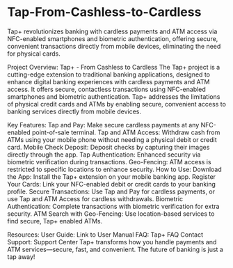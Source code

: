 # Tap-From-Cashless-to-Cardless
Tap+ revolutionizes banking with cardless payments and ATM access via NFC-enabled smartphones and biometric authentication, offering secure, convenient transactions directly from mobile devices, eliminating the need for physical cards.

Project Overview: Tap+ - From Cashless to Cardless
The Tap+ project is a cutting-edge extension to traditional banking applications, designed to enhance digital banking experiences with cardless payments and ATM access. It offers secure, contactless transactions using NFC-enabled smartphones and biometric authentication. Tap+ addresses the limitations of physical credit cards and ATMs by enabling secure, convenient access to banking services directly from mobile devices.

Key Features:
Tap and Pay: Make secure cardless payments at any NFC-enabled point-of-sale terminal.
Tap and ATM Access: Withdraw cash from ATMs using your mobile phone without needing a physical debit or credit card.
Mobile Check Deposit: Deposit checks by capturing their images directly through the app.
Tap Authentication: Enhanced security via biometric verification during transactions.
Geo-Fencing: ATM access is restricted to specific locations to enhance security.
How to Use:
Download the App: Install the Tap+ extension on your mobile banking app.
Register Your Cards: Link your NFC-enabled debit or credit cards to your banking profile.
Secure Transactions: Use Tap and Pay for cardless payments, or use Tap and ATM Access for cardless withdrawals.
Biometric Authentication: Complete transactions with biometric verification for extra security.
ATM Search with Geo-Fencing: Use location-based services to find secure, Tap+ enabled ATMs.

Resources:
User Guide: Link to User Manual
FAQ: Tap+ FAQ
Contact Support: Support Center
Tap+ transforms how you handle payments and ATM services—secure, fast, and convenient. The future of banking is just a tap away!
